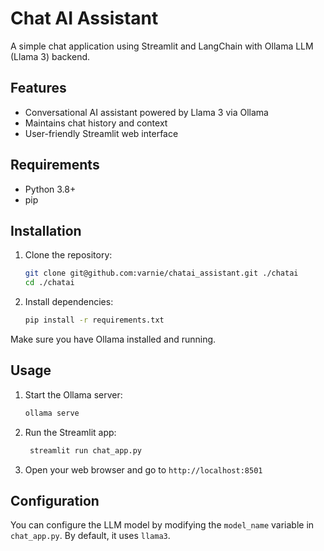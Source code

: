 # Chat AI Assistant

A simple chat application using Streamlit and LangChain with Ollama LLM (Llama 3) backend.

## Features

- Conversational AI assistant powered by Llama 3 via Ollama
- Maintains chat history and context
- User-friendly Streamlit web interface

## Requirements

- Python 3.8+
- pip

## Installation

1. Clone the repository:
   ```bash
   git clone git@github.com:varnie/chatai_assistant.git ./chatai
   cd ./chatai
   ```

2. Install dependencies:
   ```bash
   pip install -r requirements.txt
   ```
   
Make sure you have Ollama installed and running.

## Usage
1. Start the Ollama server:
   ```bash
   ollama serve
   ```
2. Run the Streamlit app:
   ```bash
    streamlit run chat_app.py
    ```
3. Open your web browser and go to `http://localhost:8501`

## Configuration

You can configure the LLM model by modifying the `model_name` variable in `chat_app.py`. By default, it uses `llama3`.